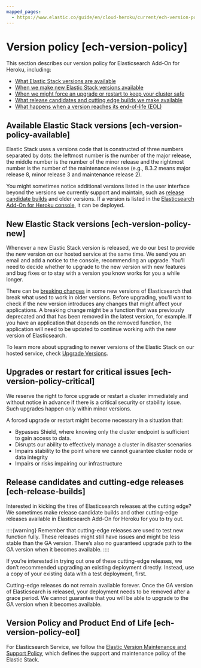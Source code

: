 ```yaml
---
mapped_pages:
  - https://www.elastic.co/guide/en/cloud-heroku/current/ech-version-policy.html
---
```


# Version policy [ech-version-policy]

This section describes our version policy for Elasticsearch Add-On for Heroku, including:

* [What Elastic Stack versions are available](#ech-version-policy-available)
* [When we make new Elastic Stack versions available](#ech-version-policy-new)
* [When we might force an upgrade or restart to keep your cluster safe](#ech-version-policy-critical)
* [What release candidates and cutting edge builds we make available](#ech-release-builds)
* [What happens when a version reaches its end-of-life (EOL)](#ech-version-policy-eol)


## Available Elastic Stack versions [ech-version-policy-available]

Elastic Stack uses a versions code that is constructed of three numbers separated by dots: the leftmost number is the number of the major release, the middle number is the number of the minor release and the rightmost number is the number of the maintenance release (e.g., 8.3.2 means major release 8, minor release 3 and maintenance release 2).

You might sometimes notice additional versions listed in the user interface beyond the versions we currently support and maintain, such as [release candidate builds](#ech-release-builds) and older versions. If a version is listed in the [Elasticsearch Add-On for Heroku console](https://cloud.elastic.co?page=docs&placement=docs-body), it can be deployed.


## New Elastic Stack versions [ech-version-policy-new]

Whenever a new Elastic Stack version is released, we do our best to provide the new version on our hosted service at the same time. We send you an email and add a notice to the console, recommending an upgrade. You’ll need to decide whether to upgrade to the new version with new features and bug fixes or to stay with a version you know works for you a while longer.

There can be [breaking changes](elasticsearch://docs/release-notes/breaking-changes/elasticsearch.md) in some new versions of Elasticsearch that break what used to work in older versions. Before upgrading, you’ll want to check if the new version introduces any changes that might affect your applications. A breaking change might be a function that was previously deprecated and that has been removed in the latest version, for example. If you have an application that depends on the removed function, the application will need to be updated to continue working with the new version of Elasticsearch.

To learn more about upgrading to newer versions of the Elastic Stack on our hosted service, check [Upgrade Versions](../../upgrade/deployment-or-cluster.md).


## Upgrades or restart for critical issues [ech-version-policy-critical]

We reserve the right to force upgrade or restart a cluster immediately and without notice in advance if there is a critical security or stability issue. Such upgrades happen only within minor versions.

A forced upgrade or restart might become necessary in a situation that:

* Bypasses Shield, where knowing only the cluster endpoint is sufficient to gain access to data.
* Disrupts our ability to effectively manage a cluster in disaster scenarios
* Impairs stability to the point where we cannot guarantee cluster node or data integrity
* Impairs or risks impairing our infrastructure


## Release candidates and cutting-edge releases [ech-release-builds]

Interested in kicking the tires of Elasticsearch releases at the cutting edge? We sometimes make release candidate builds and other cutting-edge releases available in Elasticsearch Add-On for Heroku for you to try out.

::::{warning}
Remember that cutting-edge releases are used to test new function fully. These releases might still have issues and might be less stable than the GA version. There’s also no guaranteed upgrade path to the GA version when it becomes available.
::::


If you’re interested in trying out one of these cutting-edge releases, we don’t recommended upgrading an existing deployment directly. Instead, use a copy of your existing data with a test deployment, first.

Cutting-edge releases do not remain available forever. Once the GA version of Elasticsearch is released, your deployment needs to be removed after a grace period. We cannot guarantee that you will be able to upgrade to the GA version when it becomes available.


## Version Policy and Product End of Life [ech-version-policy-eol]

For Elasticsearch Service, we follow the [Elastic Version Maintenance and Support Policy](https://www.elastic.co/support/eol), which defines the support and maintenance policy of the Elastic Stack.
